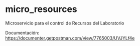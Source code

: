 # micro_resources
Microservicio para el control de Recursos del Laboratorio

Documentación: https://documenter.getpostman.com/view/7765003/UVJYLf4e

